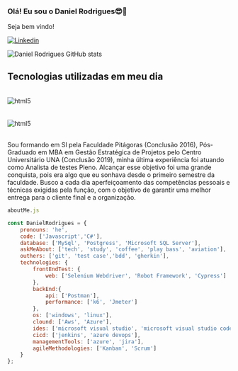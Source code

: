 ### Olá! Eu sou o Daniel Rodrigues😎👋
Seja bem vindo!

[![Linkedin](https://img.shields.io/badge/LinkedIn-0077B5?style=for-the-badge&logo=linkedin&logoColor=white)](https://www.linkedin.com/in/daniel-rodrigues-b63218162/)

![Daniel Rodrigues GitHub stats](https://github-readme-stats.vercel.app/api?username=DanielSSRodrigues&show_icons=true&theme=transparent)

## Tecnologias utilizadas em meu dia

<div style="display: inline_block">  <br/>
<img align="center" alt="html5" src="https://img.shields.io/badge/C%23-239120?style=for-the-badge&logo=c-sharp&logoColor=white">
</div><br/>

<div style="display: inline_block">  <br/>
<img align="center" alt="html5" src="
https://img.shields.io/badge/JavaScript-323330?style=for-the-badge&logo=javascript&logoColor=F7DF1E">
</div><br/>     

Sou formando em SI pela Faculdade Pitágoras (Conclusão 2016), Pós-Graduado em MBA em Gestão Estratégica de Projetos pelo Centro Universitário UNA (Conclusão 2019), minha última experiência foi atuando como Analista de testes Pleno. Alcançar esse objetivo foi uma grande conquista, pois era algo que eu sonhava desde o primeiro semestre da faculdade. 
Busco a cada dia aperfeiçoamento das competências pessoais e técnicas exigidas pela função, com o objetivo de garantir uma melhor entrega para o cliente final e a organização.

```js
aboutMe.js

const DanielRodrigues = {
    pronouns: 'he',
    code: ['Javascript','C#'],
    database: ['MySql', 'Postgress', 'Microsoft SQL Server'],
    askMeAbout: ['tech', 'study', 'coffee', 'play bass', 'aviation'],
    outhers: ['git', 'test case','bdd', 'gherkin'],
    technologies: {
        frontEndTest: {
            web: ['Selenium Webdriver', 'Robot Framework', 'Cypress']
        },
        backEnd:{
            api: ['Postman'],
            performance: ['k6', 'Jmeter']
        },
        os: ['windows', 'linux'],
        clound: ['Aws', 'Azure'],
        ides: ['microsoft visual studio', 'microsoft visual studio code'],
        cicd: ['jenkins', 'azure devops'],
        managementTools: ['azure', 'jira'],
        agileMethodologies: ['Kanban', 'Scrum']
    }
};



